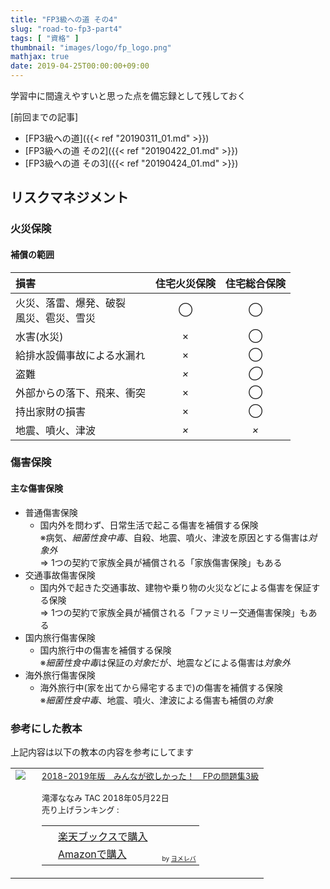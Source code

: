 ```yaml
---
title: "FP3級への道 その4"
slug: "road-to-fp3-part4"
tags: [ "資格" ]
thumbnail: "images/logo/fp_logo.png"
mathjax: true
date: 2019-04-25T00:00:00+09:00
---
```


学習中に間違えやすいと思った点を備忘録として残しておく

[前回までの記事]

* [FP3級への道]({{< ref "20190311_01.md" >}})
* [FP3級への道 その2]({{< ref "20190422_01.md" >}})
* [FP3級への道 その3]({{< ref "20190424_01.md" >}})

## リスクマネジメント

### 火災保険

#### 補償の範囲

| 損害                                        |  住宅火災保険  |  住宅総合保険  |
| :----------------------------------------- | :-----------: | :----------: |
| 火災、落雷、爆発、破裂<br>風災、雹災、雪災        |      ◯       |      ◯       |
| 水害(水災)                                   |      ×       |      ◯       |
| 給排水設備事故による水漏れ                      |      ×       |      ◯       |
| 盗難                                        |  <em>×</em>  |  <em>◯</em>  |
| 外部からの落下、飛来、衝突                      |      ×       |      ◯       |
| 持出家財の損害                                |      ×       |      ◯       |
| 地震、噴火、津波                              |  <em>×</em>  |  <em>×</em>  |

### 傷害保険

#### 主な傷害保険

* 普通傷害保険
  * 国内外を問わず、日常生活で起こる傷害を補償する保険  
    ※病気、<em>細菌性食中毒</em>、自殺、地震、噴火、津波を原因とする傷害は<em>対象外</em>  
    => 1つの契約で家族全員が補償される「家族傷害保険」もある
* 交通事故傷害保険
  * 国内外で起きた交通事故、建物や乗り物の火災などによる傷害を保証する保険  
    => 1つの契約で家族全員が補償される「ファミリー交通傷害保険」もある
* 国内旅行傷害保険
  * 国内旅行中の傷害を補償する保険  
    ※<em>細菌性食中毒</em>は保証の<em>対象</em>だが、地震などによる傷害は<em>対象外</em>
* 海外旅行傷害保険
  * 海外旅行中(家を出てから帰宅するまで)の傷害を補償する保険  
    ※<em>細菌性食中毒</em>、地震、噴火、津波による傷害も補償の<em>対象</em>

### 参考にした教本

上記内容は以下の教本の内容を参考にしてます

<table  border="0" cellpadding="5" style="border:none"><tr><td valign="top" style="border:none;"><a href="https://hb.afl.rakuten.co.jp/hgc/1856df65.f59e3a22.1856df66.b49ed49a/yomereba_main_201904251730366382?pc=http%3A%2F%2Fbooks.rakuten.co.jp%2Frb%2F15459214%2F%3Fscid%3Daf_ich_link_urltxt%26m%3Dhttp%3A%2F%2Fm.rakuten.co.jp%2Fev%2Fbook%2F" target="_blank" rel="nofollow" ><img src="https://thumbnail.image.rakuten.co.jp/@0_mall/book/cabinet/5886/9784813275886.jpg?_ex=200x200" border="0" style="margin-right:10px" /></a></td><td valign="top" style="border:none;text-align:left"><font size="-1"><a href="https://hb.afl.rakuten.co.jp/hgc/1856df65.f59e3a22.1856df66.b49ed49a/yomereba_main_201904251730366382?pc=http%3A%2F%2Fbooks.rakuten.co.jp%2Frb%2F15459214%2F%3Fscid%3Daf_ich_link_urltxt%26m%3Dhttp%3A%2F%2Fm.rakuten.co.jp%2Fev%2Fbook%2F" target="_blank" rel="nofollow" >2018-2019年版　みんなが欲しかった！　FPの問題集3級</a><br /><br />        滝澤ななみ TAC 2018年05月22日<br />        売り上げランキング : <br /><table style="border:none"><tr><td style="border:none;text-align:left;"><div class="shoplinkrakuten" style="margin-right:5px;background: url('//img.yomereba.com/yl.gif') 0 -50px no-repeat;padding: 2px 0 2px 18px;white-space: nowrap;"><a href="https://hb.afl.rakuten.co.jp/hgc/1856df65.f59e3a22.1856df66.b49ed49a/yomereba_main_201904251730366382?pc=http%3A%2F%2Fbooks.rakuten.co.jp%2Frb%2F15459214%2F%3Fscid%3Daf_ich_link_urltxt%26m%3Dhttp%3A%2F%2Fm.rakuten.co.jp%2Fev%2Fbook%2F" target="_blank" rel="nofollow" >楽天ブックスで購入</a></div><div class="shoplinkamazon" style="margin-right:5px;background: url('//img.yomereba.com/yl.gif') 0 0 no-repeat;padding: 2px 0 2px 18px;white-space: nowrap;"><a href="https://www.amazon.co.jp/exec/obidos/asin/4813275885/kkawazoe-22/" target="_blank" rel="nofollow" >Amazonで購入</a></div>                                                                                      </td><td style="vertical-align:bottom;padding-left:10px;font-size:x-small;border:none">by <a href="https://yomereba.com" rel="nofollow" target="_blank">ヨメレバ</a></td></tr></table></font></td></tr></table>
